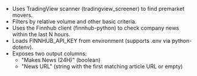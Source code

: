 - Uses TradingView scanner (tradingview_screener) to find premarket movers.
- Filters by relative volume and other basic criteria.
- Uses the Finnhub client (finnhub-python) to check company news within the last N hours.
- Loads FINNHUB_API_KEY from environment (supports .env via python-dotenv).
- Exposes two output columns:
    - "Makes News (24H)" (boolean)
    - "News URL" (string with the first matching article URL or empty)
